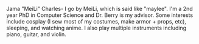 Jama "MeiLi" Charles- I go by MeiLi, which is said like "maylee". I'm a 2nd year PhD in Computer Science and Dr. Berry is my advisor. Some interests include cosplay (I sew most of my costumes, make armor + props, etc), sleeping, and watching anime. I also play multiple instruments including piano, guitar, and violin.
